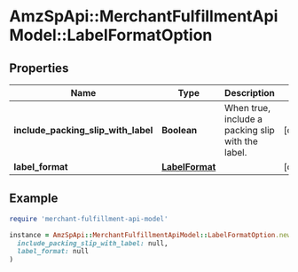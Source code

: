# AmzSpApi::MerchantFulfillmentApiModel::LabelFormatOption

## Properties

| Name | Type | Description | Notes |
| ---- | ---- | ----------- | ----- |
| **include_packing_slip_with_label** | **Boolean** | When true, include a packing slip with the label. | [optional] |
| **label_format** | [**LabelFormat**](LabelFormat.md) |  | [optional] |

## Example

```ruby
require 'merchant-fulfillment-api-model'

instance = AmzSpApi::MerchantFulfillmentApiModel::LabelFormatOption.new(
  include_packing_slip_with_label: null,
  label_format: null
)
```

